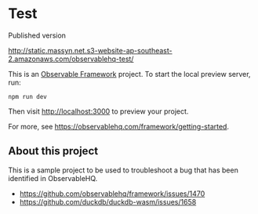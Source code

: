 # Test

Published version 

http://static.massyn.net.s3-website-ap-southeast-2.amazonaws.com/observablehq-test/

This is an [Observable Framework](https://observablehq.com/framework) project. To start the local preview server, run:

```
npm run dev
```

Then visit <http://localhost:3000> to preview your project.

For more, see <https://observablehq.com/framework/getting-started>.

## About this project

This is a sample project to be used to troubleshoot a bug that has been identified in ObservableHQ.

* https://github.com/observablehq/framework/issues/1470
* https://github.com/duckdb/duckdb-wasm/issues/1658
